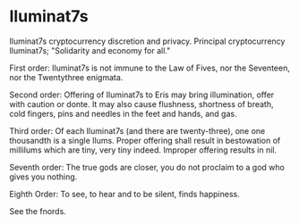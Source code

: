 # Iluminat7s
Iluminat7s cryptocurrency discretion and privacy.
Principal cryptocurrency Iluminat7s; "Solidarity and economy for all."

First order:
Iluminat7s is not immune to the Law of Fives, nor the Seventeen, nor the Twentythree enigmata.

Second order: 
Offering of Iluminat7s to Eris may bring illumination, offer with caution or donte. It may also cause flushness, shortness of breath, cold fingers, pins and needles in the feet and hands, and gas.

Third order: 
Of each Iluminat7s (and there are twenty-three), one one thousandth is a single Ilums. Proper offering shall result in bestowation of milliIums which are tiny, very tiny indeed. Improper offering results in nil.

Seventh order:
The true gods are closer, you do not proclaim to a god who gives you nothing.

Eighth Order:
To see, to hear and to be silent, finds happiness.

See the fnords.
